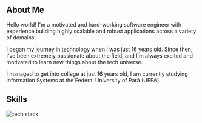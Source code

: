 ## About Me
Hello world! I'm a motivated and hard-working software engineer with experience building highly scalable and robust applications across a variety of domains.

I began my journey in technology when I was just 16 years old. Since then, I've been extremely passionate about the field, and I'm always excited and motivated to learn new things about the tech universe.

I managed to get into college at just 16 years old, I am currently studying Information Systems at the Federal University of Pará (UFPA).

## Skills
![tech stack](https://skillicons.dev/icons?i=java,spring,aws,docker,hibernate,maven,rabbitmq,kafka,ts,nodejs,nestjs,express,mongodb,idea&perline=7)
